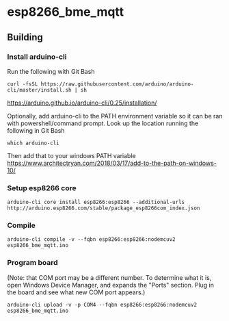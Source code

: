 # esp8266_bme_mqtt

## Building
### Install arduino-cli
Run the following with Git Bash
```
curl -fsSL https://raw.githubusercontent.com/arduino/arduino-cli/master/install.sh | sh
```
https://arduino.github.io/arduino-cli/0.25/installation/

Optionally, add arduino-cli to the PATH environment variable so it can be ran with powershell/command prompt. Look up the location running the following in Git Bash
```
which arduino-cli
```
Then add that to your windows PATH variable
https://www.architectryan.com/2018/03/17/add-to-the-path-on-windows-10/



### Setup esp8266 core
```
arduino-cli core install esp8266:esp8266 --additional-urls http://arduino.esp8266.com/stable/package_esp8266com_index.json

```

### Compile
```
arduino-cli compile -v --fqbn esp8266:esp8266:nodemcuv2 esp8266_bme_mqtt.ino
```

### Program board
(Note: that COM port may be a different number. To determine what it is, open Windows Device Manager, and expands the "Ports" section. Plug in the board and see what new COM port appears.)
```
arduino-cli upload -v -p COM4 --fqbn esp8266:esp8266:nodemcuv2 esp8266_bme_mqtt.ino
```